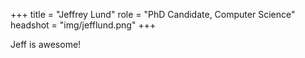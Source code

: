 +++
title = "Jeffrey Lund"
role = "PhD Candidate, Computer Science"
headshot = "img/jefflund.png"
+++

Jeff is awesome!
